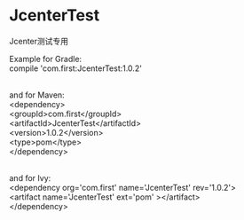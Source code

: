 # JcenterTest
Jcenter测试专用

Example for Gradle:<br>
compile 'com.first:JcenterTest:1.0.2'<br><br>

and for Maven:<br>
&lt;dependency&gt;<br>
  &lt;groupId&gt;com.first&lt;/groupId&gt;<br>
  &lt;artifactId&gt;JcenterTest&lt;/artifactId&gt;<br>
  &lt;version&gt;1.0.2&lt;/version&gt;<br>
  &lt;type&gt;pom&lt;/type&gt;<br>
&lt;/dependency&gt;<br><br>

and for Ivy:<br>
&lt;dependency org='com.first' name='JcenterTest' rev='1.0.2'&gt;<br>
  &lt;artifact name='JcenterTest' ext='pom' &gt;&lt;/artifact&gt;<br>
&lt;/dependency&gt;<br>
